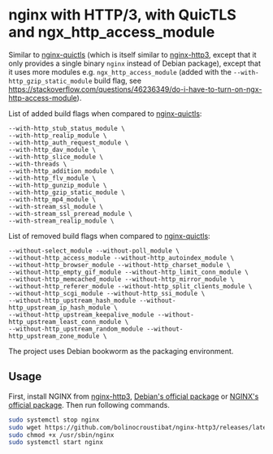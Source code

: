 # nginx with HTTP/3, with QuicTLS and ngx_http_access_module

Similar to [nginx-quictls](https://github.com/ononoki1/nginx-quictls) (which is itself similar to [nginx-http3](https://github.com/ononoki1/nginx-http3), except that it only provides a single binary `nginx` instead of Debian package), except that it uses more modules e.g. `ngx_http_access_module` (added with the `--with-http_gzip_static_module` build flag, see https://stackoverflow.com/questions/46236349/do-i-have-to-turn-on-ngx-http-access-module).

List of added build flags when compared to [nginx-quictls](https://github.com/ononoki1/nginx-quictls):

```
--with-http_stub_status_module \
--with-http_realip_module \
--with-http_auth_request_module \
--with-http_dav_module \
--with-http_slice_module \
--with-threads \
--with-http_addition_module \
--with-http_flv_module \
--with-http_gunzip_module \
--with-http_gzip_static_module \
--with-http_mp4_module \
--with-stream_ssl_module \
--with-stream_ssl_preread_module \
--with-stream_realip_module \
```

List of removed build flags when compared to [nginx-quictls](https://github.com/ononoki1/nginx-quictls):

```
--without-select_module --without-poll_module \
--without-http_access_module --without-http_autoindex_module \
--without-http_browser_module --without-http_charset_module \
--without-http_empty_gif_module --without-http_limit_conn_module \
--without-http_memcached_module --without-http_mirror_module \
--without-http_referer_module --without-http_split_clients_module \
--without-http_scgi_module --without-http_ssi_module \
--without-http_upstream_hash_module --without-http_upstream_ip_hash_module \
--without-http_upstream_keepalive_module --without-http_upstream_least_conn_module \
--without-http_upstream_random_module --without-http_upstream_zone_module \
```

The project uses Debian bookworm as the packaging environment.

## Usage

First, install NGINX from [nginx-http3](https://github.com/ononoki1/nginx-http3), [Debian's official package](https://packages.debian.org/bookworm/nginx) or [NGINX's official package](https://nginx.org/en/linux_packages.html#Debian). Then run following commands.

```bash
sudo systemctl stop nginx
sudo wget https://github.com/bolinocroustibat/nginx-http3/releases/latest/download/nginx -O /usr/sbin/nginx
sudo chmod +x /usr/sbin/nginx
sudo systemctl start nginx
```

